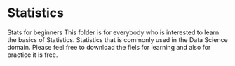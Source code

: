 # Statistics
Stats for beginners
This folder is for everybody who is interested to learn the basics of Statistics.
Statistics that is commonly used in the Data Science domain.
Please feel free to download the fiels for learning and also for practice it is free.
